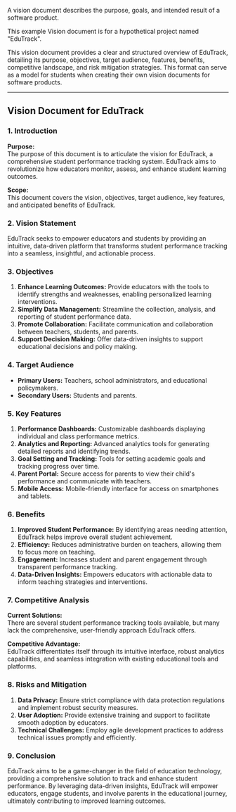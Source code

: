 A vision document describes the purpose, goals, and intended result of a software product. 

This example Vision document is for a hypothetical project named "EduTrack".

This vision document provides a clear and structured overview of EduTrack, detailing its purpose, objectives, target audience, features, benefits, competitive landscape, and risk mitigation strategies. This format can serve as a model for students when creating their own vision documents for software products.

---

## Vision Document for EduTrack

### 1. Introduction
**Purpose:**  
The purpose of this document is to articulate the vision for EduTrack, a comprehensive student performance tracking system. EduTrack aims to revolutionize how educators monitor, assess, and enhance student learning outcomes.

**Scope:**  
This document covers the vision, objectives, target audience, key features, and anticipated benefits of EduTrack.

### 2. Vision Statement
EduTrack seeks to empower educators and students by providing an intuitive, data-driven platform that transforms student performance tracking into a seamless, insightful, and actionable process.

### 3. Objectives
1. **Enhance Learning Outcomes:** Provide educators with the tools to identify strengths and weaknesses, enabling personalized learning interventions.
2. **Simplify Data Management:** Streamline the collection, analysis, and reporting of student performance data.
3. **Promote Collaboration:** Facilitate communication and collaboration between teachers, students, and parents.
4. **Support Decision Making:** Offer data-driven insights to support educational decisions and policy making.

### 4. Target Audience
- **Primary Users:** Teachers, school administrators, and educational policymakers.
- **Secondary Users:** Students and parents.

### 5. Key Features
1. **Performance Dashboards:** Customizable dashboards displaying individual and class performance metrics.
2. **Analytics and Reporting:** Advanced analytics tools for generating detailed reports and identifying trends.
3. **Goal Setting and Tracking:** Tools for setting academic goals and tracking progress over time.
4. **Parent Portal:** Secure access for parents to view their child's performance and communicate with teachers.
5. **Mobile Access:** Mobile-friendly interface for access on smartphones and tablets.

### 6. Benefits
1. **Improved Student Performance:** By identifying areas needing attention, EduTrack helps improve overall student achievement.
2. **Efficiency:** Reduces administrative burden on teachers, allowing them to focus more on teaching.
3. **Engagement:** Increases student and parent engagement through transparent performance tracking.
4. **Data-Driven Insights:** Empowers educators with actionable data to inform teaching strategies and interventions.

### 7. Competitive Analysis
**Current Solutions:**  
There are several student performance tracking tools available, but many lack the comprehensive, user-friendly approach EduTrack offers.

**Competitive Advantage:**  
EduTrack differentiates itself through its intuitive interface, robust analytics capabilities, and seamless integration with existing educational tools and platforms.

### 8. Risks and Mitigation
1. **Data Privacy:** Ensure strict compliance with data protection regulations and implement robust security measures.
2. **User Adoption:** Provide extensive training and support to facilitate smooth adoption by educators.
3. **Technical Challenges:** Employ agile development practices to address technical issues promptly and efficiently.

### 9. Conclusion
EduTrack aims to be a game-changer in the field of education technology, providing a comprehensive solution to track and enhance student performance. By leveraging data-driven insights, EduTrack will empower educators, engage students, and involve parents in the educational journey, ultimately contributing to improved learning outcomes.


